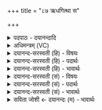 +++
title = "८७ ऋधगित्था स"

+++
<details><summary>पदपाठः - दयानन्दादि</summary>

ऋध॑क्। इ॒त्था। सः। मर्त्यः॑। श॒श॒मे। दे॒वता॑तये॒ इति॑ दे॒वऽता॑तये। यः। नू॒नम्। मि॒त्रावरु॑णौ। अ॒भिष्ट॑ये। आ॒च॒क्रे इत्या॑ऽच॒क्रे। ह॒व्यदा॑तय॒ इति॑ ह॒व्यऽदा॑तये। ८७।
</details>

<details><summary>अधिमन्त्रम् (VC)</summary>

- मित्रावरुणौ देवते
- जमदग्निर्ऋषिः
- निचृद्बृहती
- मध्यमः
</details>

<details><summary>दयानन्द-सरस्वती (हि) - विषयः</summary>

फिर उसी विषय को अगले मन्त्र में कहा है ॥
</details>

<details><summary>दयानन्द-सरस्वती (हि) - पदार्थः</summary>

पदार्थान्वयभाषाः -  (यः) जो (देवतातये) विद्वानों वा दिव्यगुणों के लिये (ऋधक्) समृद्धिमान् (मर्त्यः) मनुष्य (अभिष्टये) अभीष्ट सुख की प्राप्ति के अर्थ तथा (हव्यदातये) ग्रहण करने योग्य पदाथों की प्राप्ति के लिये (मित्रावरुणौ) प्राण और उदान के तुल्य राजा प्रजाजनों का (नूनम्) निश्चय (आचक्रे) सेवन करता (सः) वह जन (इत्था) इस उक्त हेतु से (शशमे) शान्त उपद्रवरहित होता है ॥८७ ॥
</details>

<details><summary>दयानन्द-सरस्वती (हि) - भावार्थः</summary>

भावार्थभाषाः -  जो शम-दम आदि गुणों से युक्त राजपुरुष और प्रजाजन इष्ट सुख को सिद्धि हेतु के लिये प्रयत्न करें, वे अवश्य समृद्धिमान् होवें ॥८७ ॥
</details>

<details><summary>दयानन्द-सरस्वती (सं) - विषयः</summary>

पुनस्तमेव विषयमाह ॥
</details>

<details><summary>दयानन्द-सरस्वती (सं) - पदार्थः</summary>

पदार्थान्वयभाषाः -  यो देवतातय ऋधग्मर्त्योऽभिष्टये हव्यदातये च मित्रावरुणौ नूनमाचक्रे स नर इत्था शशमे ॥८७ ॥
</details>

<details><summary>दयानन्द-सरस्वती (सं) - भावार्थः</summary>

भावार्थभाषाः -  ये शमदमादिगुणान्विता राजप्रजाजना इष्टसुखसिद्धये प्रयतेरँस्तेऽवश्यं समृद्धिमन्तो भवेयुः ॥८७ ॥
</details>

<details><summary>सविता जोशी ← दयानन्दः (म) - भावार्थः</summary>

भावार्थभाषाः -  जे शम, दम इत्यादी गुणांनी युक्त राजपुरुष व प्रजाजन इष्ट सुखाच्या सिद्धीसाठी प्रयत्न करतात त्यांची समृद्धी होते.
</details>
